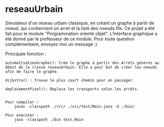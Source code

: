 # reseauUrbain

Simulateur d'un réseau urbain classique, en créant un graphe à partir de noeud, qui contiennent un arret et la liste des noeuds fils. Ce projet a été fait pour le module "Porgrammation orienté objet". L'interface graphique a été donné par le professeur de ce module. Pour toute question complémentaire, envoyez moi un message :) 

Principale fonction :

    automatisationGraphe(): Crée le graphe à partir des Arrets générés au début de la classe reseauUrbain. Elle a pour but de créer les noeuds afin de faire le graphe. 
    
    dijkstra() : Trouve le plus court chemin pour un passager. 
    
    deplacementPixel(): Déplace les transports selon les arrêts. 
    
    
    Pour compiler : 
        javac -classpath ./src/ ./src/test/Main.java -d ./bin/
        
    Pour executer : 
        java -classpath ./bin test.Main


